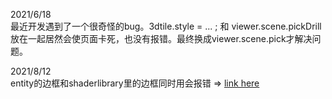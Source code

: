 2021/6/18<br>
最近开发遇到了一个很奇怪的bug。3dtile.style = ... ; 和 viewer.scene.pickDrill 放在一起居然会使页面卡死，也没有报错。最终换成viewer.scene.pick才解决问题。


2021/8/12<br>
entity的边框和shaderlibrary里的边框同时用会报错 => [link here](https://github.com/CesiumGS/cesium/issues/9698)

